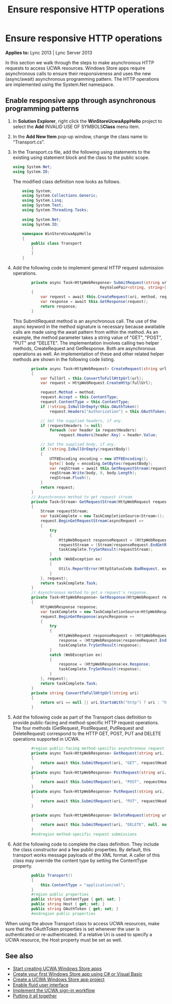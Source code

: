 ﻿---
title: Ensure responsive HTTP operations
TOCTitle: Ensure responsive HTTP operations
ms:assetid: d36fff17-9edf-44c0-b52f-d6b36211142b
ms:mtpsurl: https://msdn.microsoft.com/en-us/library/Dn551193(v=office.15)
ms:contentKeyID: 60829950
ms.date: 07/25/2014
mtps_version: v=office.15
dev_langs:
- csharp
---

# Ensure responsive HTTP operations

**Applies to:** Lync 2013 | Lync Server 2013

In this section we walk through the steps to make asynchronous HTTP requests to access UCWA resources. Windows Store apps require asynchronous calls to ensure their responsiveness and uses the new (async/await) asynchronous programming pattern. The HTTP operations are implemented using the System.Net namespace.

## Enable responsive app through asynchronous programming patterns

1.  In **Solution Explorer**, right click the **WinStoreUcwaAppHello** project to select the **Add** INVALID USE OF SYMBOLS**Class** menu item.

2.  In the **Add New Item** pop-up window, change the class name to "Transport.cs".

3.  In the Transport.cs file, add the following using statements to the existing using statement block and the class to the public scope.
    
    ```csharp
    using System.Net;
    using System.IO;
    ```
    
    The modified class definition now looks as follows.
    
    ```csharp    
        using System;
        using System.Collections.Generic;
        using System.Linq;
        using System.Text;
        using System.Threading.Tasks;
        
        using System.Net;
        using System.IO;
        
        namespace WinStoreUcwaAppHello
        {
            public class Transport
            {
            }
        }
    ```
4.  Add the following code to implement general HTTP request submission operations.
    
    ```csharp
            private async Task<HttpWebResponse> SubmitRequest(string uri, string method, 
                                          KeyValuePair<string, string>[] requestHeaders, string requestData)
            {
                var request = await this.CreateRequest(uri, method, requestHeaders, requestData);
                var response = await this.GetResponse(request);
                return response;
            }
    ```
    
    This SubmitRequest method is an asynchronous call. The use of the async keyword in the method signature is necessary because awaitable calls are made using the await pattern from within the method. As an example, the method parameter takes a string value of "GET", "POST", "PUT" and "DELETE". The implementation involves calling two helper methods, CreateRequest and GetResponse. Both are asynchronous operations as well. An implementation of these and other related helper methods are shown in the following code listing.
    
    ```csharp
            private async Task<HttpWebRequest> CreateRequest(string url, string method, KeyValuePair<string, string>[] requestHeaders, string requestBody)
            {
                var fullUrl = this.ConvertToFullHttpUrl(url);
                var request = HttpWebRequest.CreateHttp(fullUrl);
    
                request.Method = method;
                request.Accept = this.ContentType;
                request.ContentType = this.ContentType;
                if (!string.IsNullOrEmpty(this.OAuthToken))
                    request.Headers["Authorization"] = this.OAuthToken;
    
                // Set the supplied headers, if any.
                if (requestHeaders != null)
                    foreach (var header in requestHeaders)
                        request.Headers[header.Key] = header.Value;
    
                // Set the supplied body, if any.
                if (!string.IsNullOrEmpty(requestBody))
                {
                    UTF8Encoding encoding = new UTF8Encoding();
                    byte[] body = encoding.GetBytes(requestBody);
                    var reqStream = await this.GetRequestStream(request);
                    reqStream.Write(body, 0, body.Length);
                    reqStream.Flush();
                }
                return request;
            }
            // Asynchronous method to get request stream
            private Task<Stream> GetRequestStream(HttpWebRequest request)
            {
                Stream requestStream;
                var taskComplete = new TaskCompletionSource<Stream>();
                request.BeginGetRequestStream(asyncRequest =>
                {
                    try
                    {
                        HttpWebRequest responseRequest = (HttpWebRequest)asyncRequest.AsyncState;
                        requestStream = (Stream)responseRequest.EndGetRequestStream(asyncRequest);
                        taskComplete.TrySetResult(requestStream);
                    }
                    catch (WebException ex)
                    {                    
                        Utils.ReportError(HttpStatusCode.BadRequest, ex.Message + "\r\n" + ex.StackTrace);
                    }
                }, request);
                return taskComplete.Task;
            }
            // Asynchronous method to get a request's response.
            private Task<HttpWebResponse> GetResponse(HttpWebRequest request)
            {
                HttpWebResponse response;
                var taskComplete = new TaskCompletionSource<HttpWebResponse>();
                request.BeginGetResponse(asyncResponse =>
                {
                    try
                    {
                        HttpWebRequest responseRequest = (HttpWebRequest)asyncResponse.AsyncState;
                        response = (HttpWebResponse)responseRequest.EndGetResponse(asyncResponse);
                        taskComplete.TrySetResult(response);
                    }
                    catch (WebException ex)
                    {
                        response = (HttpWebResponse)ex.Response;
                        taskComplete.TrySetResult(response);
                    }
                }, request);
                return taskComplete.Task;
            }
            private string ConvertToFullHttpUrl(string uri)
            {
                return uri == null || uri.StartsWith("http") ? uri : "https://" + this.Host + uri;
            }
    ```

5.  Add the following code as part of the Transport class definition to provide public-facing and method-specific HTTP request operations. The four methods (GetRequest, PostRequest, PutRequest and DeleteRequest) correspond to the HTTP GET, POST, PUT and DELETE operations supported in UCWA.
    
    ```csharp
            #region public-facing method-specific asynchronous request submissions, including GET, POST, PUT and DELETE
            private async Task<HttpWebResponse> GetRequest(string uri, params KeyValuePair<string, string>[] requestHeaders)
            {
                return await this.SubmitRequest(uri, "GET", requestHeaders, null);
            }
            private async Task<HttpWebResponse> PostRequest(string uri, string requestData, params KeyValuePair<string, string>[] requestHeaders)
            {
                return await this.SubmitRequest(uri, "POST", requestHeaders, requestData);
            }
            private async Task<HttpWebResponse> PutRequest(string uri, string requestData, params KeyValuePair<string, string>[] requestHeaders)
            {
                return await this.SubmitRequest(uri, "PUT", requestHeaders, requestData);
            }
    
            private async Task<HttpWebResponse> DeleteRequest(string uri)
            {
                return await this.SubmitRequest(uri, "DELETE", null, null);
            }
            #endregion method-specific request submissions
    ```

6.  Add the following code to complete the class definition. They include the class constructor and a few public properties. By default, this transport works message payloads of the XML format. A caller of this class may override the content type by setting the ContentType property.
    
    ```csharp 
            public Transport()
            {
                this.ContentType = "application/xml";
            }
            #region public properties
            public string ContentType { get; set; }
            public string Host { get; set; }
            public string OAuthToken { get; set; }
            #endregion public properties
    ```

When using the above Transport class to access UCWA resources, make sure that the OAuthToken properties is set whenever the user is authenticated or re-authenticated. If a relative Uri is used to specify a UCWA resource, the Host property must be set as well.

## See also

- [Start creating UCWA Windows Store apps](start-creating-ucwa-windows-store-apps.md)
- [Create your first Windows Store app using C\# or Visual Basic](http://msdn.microsoft.com/en-us/library/windows/apps/hh974581.aspx)
- [Create a UCWA Windows Store app project](create-a-ucwa-windows-store-app-project.md)
- [Enable fluid user interface](enable-fluid-user-interface.md)
- [Implement the UCWA sign-in workflow](implement-the-ucwa-sign-in-workflow.md)
- [Putting it all together](putting-it-all-together.md)

